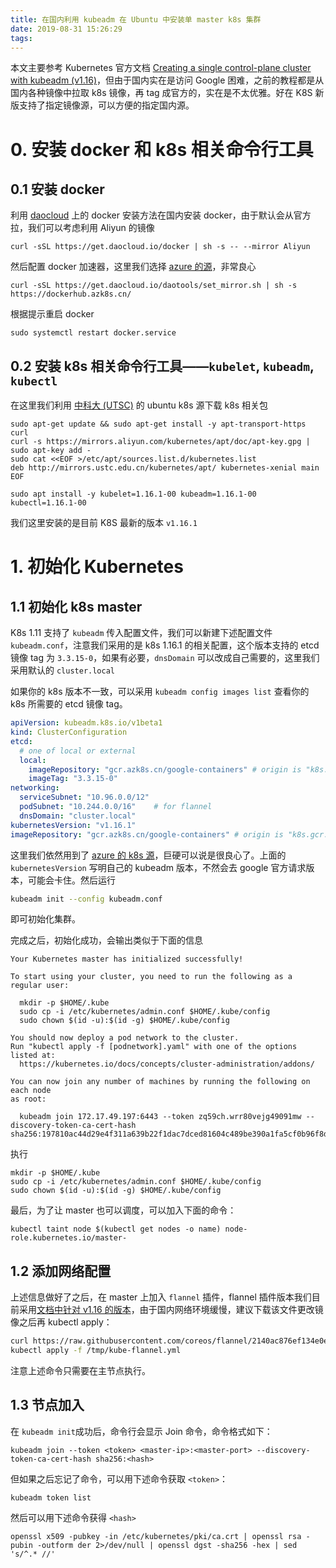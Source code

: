 ```yaml
---
title: 在国内利用 kubeadm 在 Ubuntu 中安装单 master k8s 集群
date: 2019-08-31 15:26:29
tags:
---
```


本文主要参考 Kubernetes 官方文档 [Creating a single control-plane cluster with kubeadm (v1.16)](https://v1-16.docs.kubernetes.io/docs/setup/production-environment/tools/kubeadm/create-cluster-kubeadm/)，但由于国内实在是访问 Google 困难，之前的教程都是从国内各种镜像中拉取 k8s 镜像，再 tag 成官方的，实在是不太优雅。好在 K8S 新版支持了指定镜像源，可以方便的指定国内源。

# 0. 安装 docker 和 k8s 相关命令行工具

## 0.1 安装 docker

利用 [daocloud](http://get.daocloud.io/#install-docker) 上的 docker 安装方法在国内安装 docker，由于默认会从官方拉，我们可以考虑利用 Aliyun 的镜像

```
curl -sSL https://get.daocloud.io/docker | sh -s -- --mirror Aliyun
```

然后配置 docker 加速器，这里我们选择 [azure 的源](http://mirror.azk8s.cn/help/docker-registry-proxy-cache.html)，非常良心

```
curl -sSL https://get.daocloud.io/daotools/set_mirror.sh | sh -s https://dockerhub.azk8s.cn/
```

根据提示重启 docker

```
sudo systemctl restart docker.service
```

## 0.2 安装 k8s 相关命令行工具——`kubelet`, `kubeadm`, `kubectl`

在这里我们利用 [中科大 (UTSC)](http://mirrors.ustc.edu.cn) 的 ubuntu k8s 源下载 k8s 相关包

```
sudo apt-get update && sudo apt-get install -y apt-transport-https curl
curl -s https://mirrors.aliyun.com/kubernetes/apt/doc/apt-key.gpg | sudo apt-key add -
sudo cat <<EOF >/etc/apt/sources.list.d/kubernetes.list
deb http://mirrors.ustc.edu.cn/kubernetes/apt/ kubernetes-xenial main
EOF

sudo apt install -y kubelet=1.16.1-00 kubeadm=1.16.1-00 kubectl=1.16.1-00
```

我们这里安装的是目前 K8S 最新的版本 `v1.16.1`

# 1. 初始化 Kubernetes

## 1.1 初始化 k8s master

K8s 1.11 支持了 `kubeadm` 传入配置文件，我们可以新建下述配置文件 `kubeadm.conf`，注意我们采用的是 k8s 1.16.1 的相关配置，这个版本支持的 etcd 镜像 tag 为 `3.3.15-0`，如果有必要，`dnsDomain` 可以改成自己需要的，这里我们采用默认的 `cluster.local`

如果你的 k8s 版本不一致，可以采用 `kubeadm config images list` 查看你的 k8s 所需要的 etcd 镜像 tag。

```yaml
apiVersion: kubeadm.k8s.io/v1beta1
kind: ClusterConfiguration
etcd:
  # one of local or external
  local:
    imageRepository: "gcr.azk8s.cn/google-containers" # origin is "k8s.gcr.io"
    imageTag: "3.3.15-0"
networking:
  serviceSubnet: "10.96.0.0/12"
  podSubnet: "10.244.0.0/16"    # for flannel
  dnsDomain: "cluster.local"
kubernetesVersion: "v1.16.1"
imageRepository: "gcr.azk8s.cn/google-containers" # origin is "k8s.gcr.io"
```

这里我们依然用到了 [azure 的 k8s 源](https://github.com/Azure/container-service-for-azure-china/blob/master/aks/README.md#22-container-registry-proxy)，巨硬可以说是很良心了。上面的 `kubernetesVersion` 写明自己的 kubeadm 版本，不然会去 google 官方请求版本，可能会卡住。然后运行

```bash
kubeadm init --config kubeadm.conf
```

即可初始化集群。

完成之后，初始化成功，会输出类似于下面的信息

```
Your Kubernetes master has initialized successfully!

To start using your cluster, you need to run the following as a regular user:

  mkdir -p $HOME/.kube
  sudo cp -i /etc/kubernetes/admin.conf $HOME/.kube/config
  sudo chown $(id -u):$(id -g) $HOME/.kube/config

You should now deploy a pod network to the cluster.
Run "kubectl apply -f [podnetwork].yaml" with one of the options listed at:
  https://kubernetes.io/docs/concepts/cluster-administration/addons/

You can now join any number of machines by running the following on each node
as root:

  kubeadm join 172.17.49.197:6443 --token zq59ch.wrr80vejg49091mw --discovery-token-ca-cert-hash sha256:197810ac44d29e4f311a639b22f1dac7dced81604c489be390a1fa5cf0b96f8d
```

执行

```
mkdir -p $HOME/.kube
sudo cp -i /etc/kubernetes/admin.conf $HOME/.kube/config
sudo chown $(id -u):$(id -g) $HOME/.kube/config
```

最后，为了让 master 也可以调度，可以加入下面的命令：

```
kubectl taint node $(kubectl get nodes -o name) node-role.kubernetes.io/master-
```

## 1.2 添加网络配置

上述信息做好了之后，在 master 上加入 `flannel` 插件，flannel 插件版本我们目前采用[文档中针对 v1.16 的版本](https://v1-16.docs.kubernetes.io/docs/setup/production-environment/tools/kubeadm/create-cluster-kubeadm/#pod-network)，由于国内网络环境缓慢，建议下载该文件更改镜像之后再 kubectl apply：

```bash
curl https://raw.githubusercontent.com/coreos/flannel/2140ac876ef134e0ed5af15c65e414cf26827915/Documentation/kube-flannel.yml | sed 's/quay.io/quay.azk8s.cn/g' > /tmp/kube-flannel.yml
kubectl apply -f /tmp/kube-flannel.yml
```

注意上述命令只需要在主节点执行。

## 1.3 节点加入

在 `kubeadm init`成功后，命令行会显示 Join 命令，命令格式如下：

```
kubeadm join --token <token> <master-ip>:<master-port> --discovery-token-ca-cert-hash sha256:<hash>
```

但如果之后忘记了命令，可以用下述命令获取 `<token>`：

```
kubeadm token list
```

然后可以用下述命令获得 `<hash>`

```
openssl x509 -pubkey -in /etc/kubernetes/pki/ca.crt | openssl rsa -pubin -outform der 2>/dev/null | openssl dgst -sha256 -hex | sed 's/^.* //'
```

